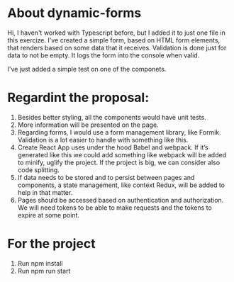 # About dynamic-forms

Hi, I haven't worked with Typescript before, but I added it to just one file in this exercize.
I've created a simple form, based on HTML form elements, that renders based on some data that it receives.
Validation is done just for data to not be empty. It logs the form into the console when valid.

I've just added a simple test on one of the componets.

# Regardint the proposal:

1. Besides better styling, all the components would have unit tests.
2. More information will be presented on the page.
3. Regarding forms, I would use a form management library, like Formik. Validation is a lot easier to handle with something like this.
4. Create React App uses under the hood Babel and webpack. If it’s generated like this we could add something like webpack will be added to minify, uglify the project. If the project is big, we can consider also code splitting.
5. If data needs to be stored and to persist between pages and components, a state management, like context Redux, will be added to help in that matter.
6. Pages should be accessed based on authentication and authorization. We will need tokens to be able to make requests and the tokens to expire at some point.

# For the project
1. Run npm install
2. Run npm run start

